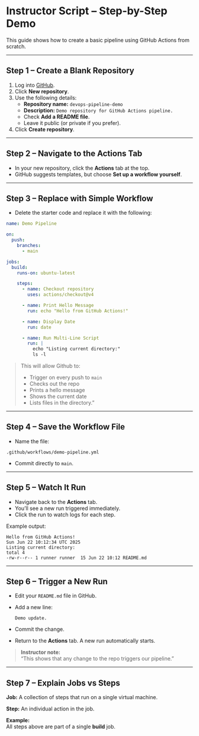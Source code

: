 # Instructor Script – Step-by-Step Demo

This guide shows how to create a basic pipeline using GitHub Actions from scratch.

---

## Step 1 – Create a Blank Repository

1. Log into [GitHub](https://github.com/).
2. Click **New repository**.
3. Use the following details:
    - **Repository name:** `devops-pipeline-demo`
    - **Description:** `Demo repository for GitHub Actions pipeline.`
    - Check **Add a README file**.
    - Leave it public (or private if you prefer).
4. Click **Create repository**.

---

## Step 2 – Navigate to the Actions Tab

- In your new repository, click the **Actions** tab at the top.
- GitHub suggests templates, but choose **Set up a workflow yourself**.

---

## Step 3 – Replace with Simple Workflow

- Delete the starter code and replace it with the following:

```yaml
name: Demo Pipeline

on:
  push:
    branches:
      - main

jobs:
  build:
    runs-on: ubuntu-latest

    steps:
      - name: Checkout repository
        uses: actions/checkout@v4

      - name: Print Hello Message
        run: echo "Hello from GitHub Actions!"

      - name: Display Date
        run: date

      - name: Run Multi-Line Script
        run: |
          echo "Listing current directory:"
          ls -l
```


> This will allow Github to:
> - Trigger on every push to `main`
> - Checks out the repo
> - Prints a hello message
> - Shows the current date
> - Lists files in the directory.”

---

## Step 4 – Save the Workflow File

- Name the file:

```
.github/workflows/demo-pipeline.yml
```

- Commit directly to `main`.

---

## Step 5 – Watch It Run

- Navigate back to the **Actions** tab.
- You’ll see a new run triggered immediately.
- Click the run to watch logs for each step.

Example output:

```
Hello from GitHub Actions!
Sun Jun 22 10:12:34 UTC 2025
Listing current directory:
total 4
-rw-r--r-- 1 runner runner  15 Jun 22 10:12 README.md
```

---

## Step 6 – Trigger a New Run

- Edit your `README.md` file in GitHub.
- Add a new line:  

    ```
    Demo update.
    ```

- Commit the change.
- Return to the **Actions** tab. A new run automatically starts.

> **Instructor note:**  
> “This shows that any change to the repo triggers our pipeline.”

---

## Step 7 – Explain Jobs vs Steps

**Job:** A collection of steps that run on a single virtual machine.

**Step:** An individual action in the job.

**Example:**  
All steps above are part of a single **build** job.
